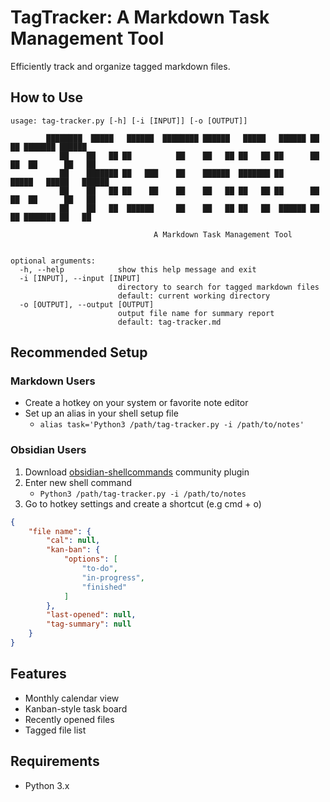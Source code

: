 # TagTracker: A Markdown Task Management Tool
Efficiently track and organize tagged markdown files.

## How to Use
```shell
usage: tag-tracker.py [-h] [-i [INPUT]] [-o [OUTPUT]]

        ████████  █████   ██████  ████████ ██████   █████   ██████ ██   ██ ███████ ██████
           ██    ██   ██ ██          ██    ██   ██ ██   ██ ██      ██  ██  ██      ██   ██
           ██    ███████ ██   ███    ██    ██████  ███████ ██      █████   █████   ██████
           ██    ██   ██ ██    ██    ██    ██   ██ ██   ██ ██      ██  ██  ██      ██   ██
           ██    ██   ██  ██████     ██    ██   ██ ██   ██  ██████ ██   ██ ███████ ██   ██

                                A Markdown Task Management Tool


optional arguments:
  -h, --help            show this help message and exit
  -i [INPUT], --input [INPUT]
                        directory to search for tagged markdown files
                        default: current working directory
  -o [OUTPUT], --output [OUTPUT]
                        output file name for summary report
                        default: tag-tracker.md
```
## Recommended Setup
### Markdown Users
- Create a hotkey on your system or favorite note editor
- Set up an alias in your shell setup file
    - `alias task='Python3 /path/tag-tracker.py -i /path/to/notes'`

### Obsidian Users
1. Download [obsidian-shellcommands](https://github.com/Taitava/obsidian-shellcommands) community plugin
2. Enter new shell command
    - `Python3 /path/tag-tracker.py -i /path/to/notes`
3. Go to hotkey settings and create a shortcut (e.g cmd + o)


```json
{
    "file name": {
        "cal": null,
        "kan-ban": {
            "options": [
                "to-do",
                "in-progress",
                "finished"
            ]
        },
        "last-opened": null,
        "tag-summary": null
    }
}
```

## Features
- Monthly calendar view
- Kanban-style task board
- Recently opened files
- Tagged file list

## Requirements
- Python 3.x

